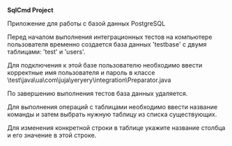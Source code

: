 **SqlCmd Project**

Приложение для работы с базой данных PostgreSQL

Перед началом выполнения интеграционных тестов на компьютере 
пользователя временно создается база данных 'testbase' с двумя 
таблицами: 'test' и 'users'.

Для подключения к этой базе пользователю необходимо ввести 
корректные имя пользователя и пароль в классе 
\test\java\ua\com\juja\yeryery\integration\Preparator.java

По завершению выполнения тестов база данных удаляется.

Для выполнения операций с таблицами необходимо ввести название 
команды и затем выбрать нужную таблицу из списка существующих.

Для изменения конкретной строки в таблице укажите название 
столбца и его значение в этой строке.
